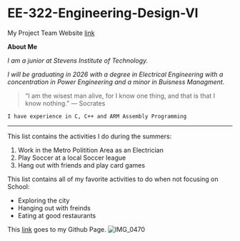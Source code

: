 # EE-322-Engineering-Design-VI

My Project Team Website [link](https://sites.google.com/stevens.edu/cpe-322-group-project-site/home)

**About Me**

*I am a junior at Stevens Institute of Technology.* 

*I will be graduating in 2026 with a degree in Electrical Engineering with a concentration in Power Engineering and a minor in Buisness Managment.*


> “I am the wisest man alive, for I know one thing, and that is that I know nothing.” — Socrates

`I have experience in C, C++ and ARM Assembly Programming`

---

This list contains the activities I do during the summers:
1. Work in the Metro Politition Area as an Electrician
2. Play Soccer at a local Soccer league
3. Hang out with friends and play card games

This list contains all of my favorite activities to do when not focusing on School:
- Exploring the city
- Hanging out with freinds
- Eating at good restaurants 

This [link](https://github.com/MrrcinC/EE-322-Engineering-Design-VI) goes to my Github Page.
![IMG_0470](https://github.com/user-attachments/assets/10ff8959-1892-476c-be89-18eac66217a3)

